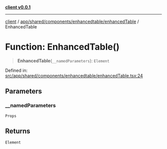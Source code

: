 [**client v0.0.1**](../../../../../../README.md)

***

[client](../../../../../../README.md) / [app/shared/components/enhancedtable/enhancedTable](../README.md) / EnhancedTable

# Function: EnhancedTable()

> **EnhancedTable**(`__namedParameters`): `Element`

Defined in: [src/app/shared/components/enhancedtable/enhancedTable.tsx:24](https://github.com/petelc/WMS/blob/0ba5e61a5ede3de744df1a5839724fa19a2a534f/client/src/app/shared/components/enhancedtable/enhancedTable.tsx#L24)

## Parameters

### \_\_namedParameters

`Props`

## Returns

`Element`
